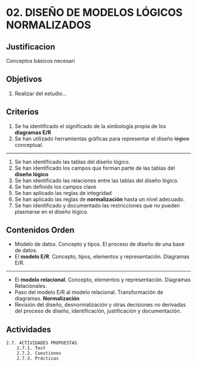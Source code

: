 # 02. DISEÑO DE MODELOS LÓGICOS NORMALIZADOS

## Justificacion
Conceptos básicos necesari

## Objetivos
1. Realizar del estudio...

## Criterios
1. Se ha identificado el significado de la simbología propia de los **diagramas E/R**
1. Se han utilizado herramientas gráficas para representar el diseño ~~lógico~~ conceptual.
***
1. Se han identificado las tablas del diseño lógico.
1. Se han identificado los campos que forman parte de las tablas del **diseño lógico**
1. Se han identificado las relaciones entre las tablas del diseño lógico.
1. Se han definido los campos clave
1. Se han aplicado las reglas de integridad
1. Se han aplicado las reglas de **normalización** hasta un nivel adecuado.
1. Se han identificado y documentado las restricciones que no pueden plasmarse en el diseño lógico.

## Contenidos Orden
 * Modelo de datos. Concepto y tipos. El proceso de diseño de una base de datos.
 * El **modelo E/R**. Concepto, tipos, elementos y representación. Diagramas E/R.
 ***
 * El **modelo relacional**. Concepto, elementos y representación. Diagramas Relacionales.
 * Paso del modelo E/R al modelo relacional. Transformación de diagramas. **Normalización**
 * Revisión del diseño, desnormalización y otras decisiones no derivadas del proceso de diseño, identificación, justificación y documentación.

## Actividades

    2.7. ACTIVIDADES PROPUESTAS
        2.7.1. Test
        2.7.2. Cuestiones
        2.7.3. Prácticas